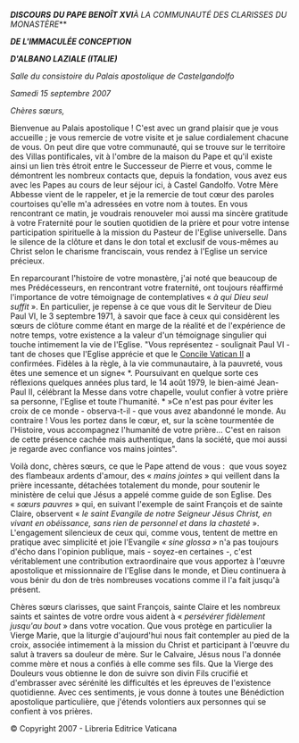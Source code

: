 ***DISCOURS*** ***DU PAPE BENOÎT XVI**À LA COMMUNAUTÉ DES CLARISSES DU MONASTÈRE***

***DE L'IMMACULÉE CONCEPTION***

***D'ALBANO LAZIALE (ITALIE)***

*Salle du consistoire du Palais apostolique de Castelgandolfo*

*Samedi 15 septembre 2007*

*Chères sœurs,*

Bienvenue au Palais apostolique ! C'est avec un grand plaisir que je vous accueille ; je vous remercie de votre visite et je salue cordialement chacune de vous. On peut dire que votre communauté, qui se trouve sur le territoire des Villas pontificales, vit à l'ombre de la maison du Pape et qu'il existe ainsi un lien très étroit entre le Successeur de Pierre et vous, comme le démontrent les nombreux contacts que, depuis la fondation, vous avez eus avec les Papes au cours de leur séjour ici, à Castel Gandolfo. Votre Mère Abbesse vient de le rappeler, et je la remercie de tout cœur des paroles courtoises qu'elle m'a adressées en votre nom à toutes. En vous rencontrant ce matin, je voudrais renouveler moi aussi ma sincère gratitude à votre Fraternité pour le soutien quotidien de la prière et pour votre intense participation spirituelle à la mission du Pasteur de l'Eglise universelle. Dans le silence de la clôture et dans le don total et exclusif de vous-mêmes au Christ selon le charisme franciscain, vous rendez à l'Eglise un service précieux.

En reparcourant l'histoire de votre monastère, j'ai noté que beaucoup de mes Prédécesseurs, en rencontrant votre fraternité, ont toujours réaffirmé l'importance de votre témoignage de contemplatives « *à qui Dieu seul suffit* ». En particulier, je repense à ce que vous dit le Serviteur de Dieu Paul VI, le 3 septembre 1971, à savoir que face à ceux qui considèrent les sœurs de clôture comme étant en marge de la réalité et de l'expérience de notre temps, votre existence a la valeur d'un témoignage singulier qui touche intimement la vie de l'Eglise. "Vous représentez - soulignait Paul VI - tant de choses que l'Eglise apprécie et que le [Concile Vatican II](http://www.vatican.va/archive/hist_councils/ii_vatican_council/index_fr.htm) a confirmées. Fidèles à la règle, à la vie communautaire, à la pauvreté, vous êtes une semence et un signe« *. Poursuivant en quelque sorte ces réflexions quelques années plus tard, le 14 août 1979, le bien-aimé Jean-Paul II, célébrant la Messe dans votre chapelle, voulut confier à votre prière sa personne, l'Eglise et toute l'humanité. * »Ce n'est pas pour éviter les croix de ce monde - observa-t-il - que vous avez abandonné le monde. Au contraire ! Vous les portez dans le cœur, et, sur la scène tourmentée de l'Histoire, vous accompagnez l'humanité de votre prière... C'est en raison de cette présence cachée mais authentique, dans la société, que moi aussi je regarde avec confiance vos mains jointes".

Voilà donc, chères sœurs, ce que le Pape attend de vous :  que vous soyez des flambeaux ardents d'amour, des « *mains jointes* » qui veillent dans la prière incessante, détachées totalement du monde, pour soutenir le ministère de celui que Jésus a appelé comme guide de son Eglise. Des « *sœurs pauvres* » qui, en suivant l'exemple de saint François et de sainte Claire, observent « *le saint Evangile de notre Seigneur Jésus Christ, en vivant en obéissance, sans rien de personnel et dans la chasteté* ». L'engagement silencieux de ceux qui, comme vous, tentent de mettre en pratique avec simplicité et joie l'Evangile *« *sine glossa* »* n'a pas toujours d'écho dans l'opinion publique, mais - soyez-en certaines -, c'est véritablement une contribution extraordinaire que vous apportez à l'œuvre apostolique et missionnaire de l'Eglise dans le monde, et Dieu continuera à vous bénir du don de très nombreuses vocations comme il l'a fait jusqu'à présent.

Chères sœurs clarisses, que saint François, sainte Claire et les nombreux saints et saintes de votre ordre vous aident à « *persévérer fidèlement jusqu'au bout* » dans votre vocation. Que vous protège en particulier la Vierge Marie, que la liturgie d'aujourd'hui nous fait contempler au pied de la croix, associée intimement à la mission du Christ et participant à l'œuvre du salut à travers sa douleur de mère. Sur le Calvaire, Jésus nous l'a donnée comme mère et nous a confiés à elle comme ses fils. Que la Vierge des Douleurs vous obtienne le don de suivre son divin Fils crucifié et d'embrasser avec sérénité les difficultés et les épreuves de l'existence quotidienne. Avec ces sentiments, je vous donne à toutes une Bénédiction apostolique particulière, que j'étends volontiers aux personnes qui se confient à vos prières.

© Copyright 2007 - Libreria Editrice Vaticana